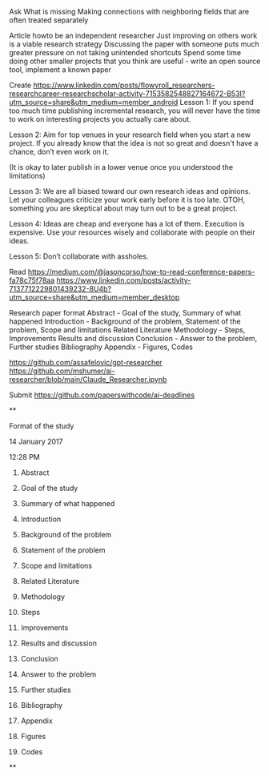 
Ask What is missing
Making connections with neighboring fields that are often treated separately


Article howto be an independent researcher
Just improving on others work is a viable research strategy
Discussing the paper with someone puts much greater pressure on not taking unintended shortcuts
Spend some time doing other smaller projects that you think are useful - write an open source tool, implement a known paper

Create
https://www.linkedin.com/posts/flowyroll_researchers-researchcareer-researchscholar-activity-7153582548827164672-B53I?utm_source=share&utm_medium=member_android
Lesson 1: If you spend too much time publishing incremental research, you will never have the time to work on interesting projects you actually care about.

Lesson 2: Aim for top venues in your research field when you start a new project. If you already know that the idea is not so great and doesn't have a chance, don’t even work on it. 

(It is okay to later publish in a lower venue once you understood the limitations)

Lesson 3: We are all biased toward our own research ideas and opinions. Let your colleagues criticize your work early before it is too late. OTOH, something you are skeptical about may turn out to be a great project.

Lesson 4: Ideas are cheap and everyone has a lot of them. Execution is expensive. Use your resources wisely and collaborate with people on their ideas.

Lesson 5: Don’t collaborate with assholes. 

Read
https://medium.com/@jasoncorso/how-to-read-conference-papers-fa78c75f78aa
https://www.linkedin.com/posts/activity-7137712229801439232-8U4b?utm_source=share&utm_medium=member_desktop

Research paper format
Abstract - Goal of the study, Summary of what happened
Introduction - Background of the problem, Statement of the problem, Scope and limitations
Related Literature
Methodology - Steps, Improvements
Results and discussion
Conclusion - Answer to the problem, Further studies
Bibliography
Appendix - Figures, Codes

https://github.com/assafelovic/gpt-researcher
https://github.com/mshumer/ai-researcher/blob/main/Claude_Researcher.ipynb

Submit
https://github.com/paperswithcode/ai-deadlines

**

Format of the study

14 January 2017

12:28 PM

1. Abstract
    

1. Goal of the study
    
2. Summary of what happened
    

2. Introduction
    

1. Background of the problem
    
2. Statement of the problem
    
3. Scope and limitations
    

2. Related Literature
    
3. Methodology
    

1. Steps
    
2. Improvements
    

2. Results and discussion
    
3. Conclusion
    

1. Answer to the problem
    
2. Further studies
    

2. Bibliography
    
3. Appendix
    

1. Figures
    
2. Codes
    

**